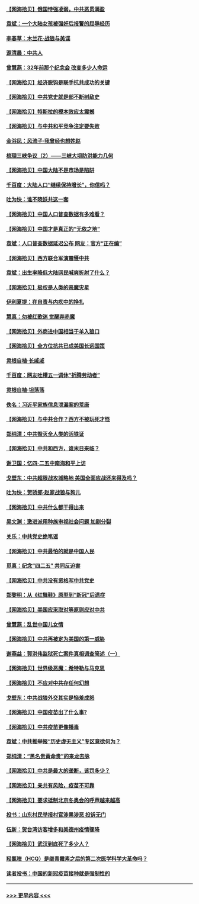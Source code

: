 #### [【网海拾贝】俄国恃强凌弱，中共恶贯满盈](../pages/nsc993/n12936626.md?t=05111451) 
#### [袁斌：一个大陆女孩被强奸后报警的屈辱经历](../pages/nsc993/n12936547.md?t=05111451) 
#### [李春草：木兰花·战狼与美谍](../pages/nsc993/n12935995.md?t=05111451) 
#### [源清晨：中共人](../pages/nsc993/n12935589.md?t=05111451) 
#### [曾慧燕：32年前那个纪念会 改变多少人命运](../pages/nsc993/n12934233.md?t=05111451) 
#### [【网海拾贝】经济脱钩是联手抗共成功的关键](../pages/nsc993/n12934176.md?t=05111451) 
#### [【网海拾贝】中共党史就是部不断树敌史](../pages/nsc993/n12932844.md?t=05111451) 
#### [【网海拾贝】特斯拉的模本效应太震撼](../pages/nsc993/n12925626.md?t=05111451) 
#### [【网海拾贝】与中共和平竞争注定要失败](../pages/nsc993/n12923326.md?t=05111451) 
#### [金浴凤：风流子‧我曾经也想姓赵](../pages/nsc993/n12920911.md?t=05111451) 
#### [梳理三峡争议（2）——三峡大坝防洪能力几何](../pages/nsc993/n12920173.md?t=05111451) 
#### [【网海拾贝】中国大陆不是市场是陷阱](../pages/nsc993/n12920143.md?t=05111451) 
#### [千百度：大陆人口“继续保持增长”，你信吗？](../pages/nsc993/n12918946.md?t=05111451) 
#### [吐为快：谁不晓妖共这一套](../pages/nsc993/n12918941.md?t=05111451) 
#### [【网海拾贝】中国人口普查数据有多难看？](../pages/nsc993/n12917822.md?t=05111451) 
#### [【网海拾贝】中国才是真正的“无依之地”](../pages/nsc993/n12915845.md?t=05111451) 
#### [袁斌：人口普查数据延迟公布 网友：官方“正在编”](../pages/nsc993/n12915748.md?t=05111451) 
#### [【网海拾贝】西方联合军演震慑中共](../pages/nsc993/n12913466.md?t=05111451) 
#### [袁斌：出生率降低大陆网民喊爽折射了什么？](../pages/nsc993/n12913365.md?t=05111451) 
#### [【网海拾贝】极权是人类的恶魔灾星](../pages/nsc993/n12910697.md?t=05111451) 
#### [伊利夏提：在自责与内疚中的挣扎](../pages/nsc993/n12910493.md?t=05111451) 
#### [慧真：勿被红歌迷 觉醒弃赤魔](../pages/nsc993/n12910485.md?t=05111451) 
#### [【网海拾贝】外商进中国相当于羊入狼口](../pages/nsc993/n12908274.md?t=05111451) 
#### [【网海拾贝】全方位抗共已成美国长远国策](../pages/nsc993/n12906878.md?t=05111451) 
#### [灵根自植‧长戚戚](../pages/nsc993/n12905585.md?t=05111451) 
#### [千百度：网友吐槽五一调休“折腾劳动者”](../pages/nsc993/n12905934.md?t=05111451) 
#### [灵根自植‧坦荡荡](../pages/nsc993/n12905562.md?t=05111451) 
#### [佚名：习近平家族信息泄漏案的荒唐](../pages/nsc993/n12904705.md?t=05111451) 
#### [【网海拾贝】与中共合作？西方不被玩死才怪](../pages/nsc993/n12903873.md?t=05111451) 
#### [郑纯清：中共毁灭全人类的活铁证](../pages/nsc993/n12903785.md?t=05111451) 
#### [【网海拾贝】中共和西方，谁末日来临？](../pages/nsc993/n12903482.md?t=05111451) 
#### [谢卫国：忆四‧二五中南海和平上访](../pages/nsc993/n12902192.md?t=05111451) 
#### [戈壁东：中共超限战攻城略地 美国全面应战还来得及吗？](../pages/nsc993/n12902297.md?t=05111451) 
#### [吐为快：贺骄郎‧赵家战狼与狗儿](../pages/nsc993/n12902280.md?t=05111451) 
#### [【网海拾贝】中共什么都干得出来](../pages/nsc993/n12897500.md?t=05111451) 
#### [吴文渊：激进派用种族审视社会问题 加剧分裂](../pages/nsc993/n12893881.md?t=05111451) 
#### [关乐：中共党史绝笔谣](../pages/nsc993/n12897270.md?t=05111451) 
#### [【网海拾贝】中共最怕的就是中国人民](../pages/nsc993/n12894705.md?t=05111451) 
#### [觅真：纪念“四二五” 共同反迫害](../pages/nsc993/n12894553.md?t=05111451) 
#### [【网海拾贝】中共没有资格写中共党史](../pages/nsc993/n12892231.md?t=05111451) 
#### [郑黎明：从《红舞鞋》原型到“新冠”后遗症](../pages/nsc993/n12890469.md?t=05111451) 
#### [【网海拾贝】美国应采取对等原则应对中共](../pages/nsc993/n12889176.md?t=05111451) 
#### [曾慧燕：乱世中国儿女情](../pages/nsc993/n12887931.md?t=05111451) 
#### [【网海拾贝】中共再被定为美国的第一威胁](../pages/nsc993/n12887580.md?t=05111451) 
#### [谢燕益：郭洪伟监狱死亡案件真相调查简述（一）](../pages/nsc993/n12885648.md?t=05111451) 
#### [【网海拾贝】世界级恶魔：希特勒与马克思](../pages/nsc993/n12884062.md?t=05111451) 
#### [【网海拾贝】不应对中共存任何幻想](../pages/nsc993/n12881460.md?t=05111451) 
#### [戈壁东：中共战狼外交其实是恼羞成怒](../pages/nsc993/n12880392.md?t=05111451) 
#### [【网海拾贝】中国疫苗出了什么事?](../pages/nsc993/n12879124.md?t=05111451) 
#### [【网海拾贝】中共疫苗更像播毒](../pages/nsc993/n12876631.md?t=05111451) 
#### [袁斌：中共推举报“历史虚无主义”专区意欲何为？](../pages/nsc993/n12876530.md?t=05111451) 
#### [郑纯清：“黑名贵黄命贵”的来龙去脉](../pages/nsc993/n12875589.md?t=05111451) 
#### [【网海拾贝】中共是最大的垄断，该罚多少？](../pages/nsc993/n12874006.md?t=05111451) 
#### [【网海拾贝】亲共有风险，疫苗不可靠](../pages/nsc993/n12872224.md?t=05111451) 
#### [【网海拾贝】要求抵制北京冬奥会的呼声越来越高](../pages/nsc993/n12868962.md?t=05111451) 
#### [投书：山东村民举报村官涉黑涉恶 投诉无门](../pages/nsc993/n12869726.md?t=05111451) 
#### [伍新：贺台湾访客增多和美德州疫情骤降](../pages/nsc993/n12865651.md?t=05111451) 
#### [【网海拾贝】武汉到底死了多少人？](../pages/nsc993/n12863707.md?t=05111451) 
#### [羟氯喹（HCQ）是继青霉素之后的第二次医学科学大革命吗？](../pages/nsc993/n12638564.md?t=05111451) 
#### [读者投书：中国的新冠疫苗接种就是强制性的](../pages/nsc993/n12859932.md?t=05111451) 

----
#### [ >>> 更早内容 <<< ](../indexes/nsc993-earlier.md)
